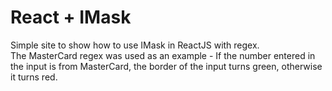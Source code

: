 # React + IMask

Simple site to show how to use IMask in ReactJS with regex.<br>
The MasterCard regex was used as an example - If the number entered in the input is from MasterCard, the border of the input turns green, otherwise it turns red.
